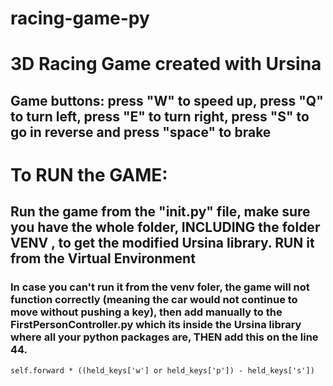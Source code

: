 # racing-game-py
# 3D Racing Game created with Ursina 
## Game buttons: press "W" to speed up, press "Q" to turn left, press "E" to turn right, press "S" to go in reverse and press "space" to brake
## 
# To RUN the GAME:
## Run the game from the "__init__.py" file, make sure you have the whole folder, INCLUDING the folder VENV , to get the modified Ursina library. RUN it from the Virtual Environment
### In case you can't run it from the venv foler, the game will not function correctly (meaning the car would not continue to move without pushing a key), then add manually to the FirstPersonController.py which its inside the Ursina library where all your python packages are, THEN add this on the line 44.
```
self.forward * ((held_keys['w'] or held_keys['p']) - held_keys['s'])
```
